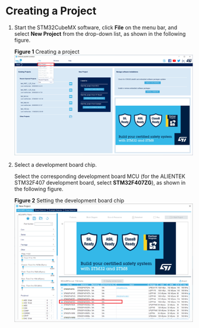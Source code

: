# Creating a Project<a name="EN-US_TOPIC_0314628512"></a>

1.  Start the STM32CubeMX software, click  **File**  on the menu bar, and select  **New Project**  from the drop-down list, as shown in the following figure.

    **Figure  1**  Creating a project<a name="fig4460124474916"></a>  
    ![](figures/build_project.png "create_project")

2.  Select a development board chip.

    Select the corresponding development board MCU \(for the ALIENTEK STM32F407 development board, select  **STM32F407ZG**\), as shown in the following figure.

    **Figure  2**  Setting the development board chip<a name="fig13913182955219"></a>  
    ![](figures/set_chip.png "setting-the-development-board-chip")


